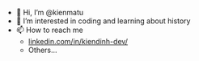 - 👋 Hi, I’m @kienmatu
- 👀 I’m interested in coding and learning about history
- 📫 How to reach me
  - [linkedin.com/in/kiendinh-dev/](https://www.linkedin.com/in/kiendinh-dev/)
  - Others...

<!---
kienmatu/kienmatu is a ✨ special ✨ repository because its `README.md` (this file) appears on your GitHub profile.
You can click the Preview link to take a look at your changes.
--->
